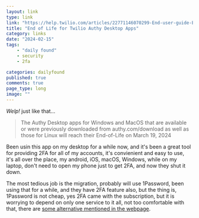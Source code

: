 ```yaml
---
layout: link
type: link
link: "https://help.twilio.com/articles/22771146070299-End-user-guide-End-of-Life-EOL-for-Twilio-Authy-Desktop-app"
title: "End of Life for Twilio Authy Desktop Apps"
category: links
date: "2024-02-15"
tags: 
    - "daily found"
    - security
    - 2fa

categories: dailyfound
published: true
comments: true
page_type: long
image: ""
---
```


*Welp!* just like that...

> The Authy Desktop apps for Windows and MacOS that are available or were previously downloaded from authy.com/download as well as those for Linux will reach their End-of-Life on March 19, 2024

Been usin this app on my desktop for a while now, and it's been a great tool for providing 2FA for all of my accounts, it's convienient and easy to use, it's all over the place, my android, iOS, macOS, Windows, while on my laptop, don't need to open my phone just to get 2FA, and now they shut it down.

The most tedious job is the migration, probably will use 1Password, been using that for a while, and they have 2FA feature also, but the thing is, 1Password is not cheap, yes 2FA came with the subscription, but it is worrying to depend on only one service to it all, not too comfortable with that, there are [some alternative mentioned in the webpage](https://help.twilio.com/articles/22771146070299-End-user-guide-End-of-Life-EOL-for-Twilio-Authy-Desktop-app).